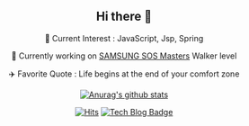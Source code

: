 <div align=center>

## Hi there 👋

🌱 Current Interest : JavaScript, Jsp, Spring

🔭 Currently working on [SAMSUNG SOS Masters](https://opensource.samsung.com/community/master/masterList) Walker level

✈️ Favorite Quote : Life begins at the end of your comfort zone

[![Anurag's github stats](https://github-readme-stats.vercel.app/api?username=sowon-dev&hide=stars&show_icons=true&theme=vue)](https://github.com/anuraghazra/github-readme-stats)


[![Hits](https://hits.seeyoufarm.com/api/count/incr/badge.svg?url=https%3A%2F%2Fgithub.com%2Fsowon-dev%2Fhit-counter)](https://hits.seeyoufarm.com)
[![Tech Blog Badge](http://img.shields.io/badge/-Tech%20blog-black?style=flat-square&logo=github&link=https://sowon-dev.github.io/)](https://sowon-dev.github.io/)


</div>

<!--
[![Top Langs](https://github-readme-stats.vercel.app/api/top-langs/?username=sowon-dev&layout=compact&theme=algolia)](https://github.com/anuraghazra/github-readme-stats)
-->
